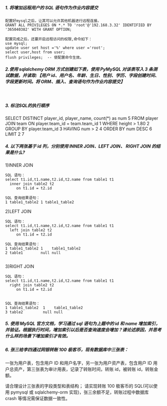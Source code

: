 ##### 1. 将增加远程用户的 SQL 语句作为作业内容提交
```
配置好mysql之后，让其可以允许其他机器进行远程连接。
GRANT ALL PRIVILEGES ON *.* TO 'root'@'192.168.3.32' IDENTIFIED BY '365040382' WITH GRANT OPTION;

配置完成之后，还要开启远程访问的权限,命令如下：
use mysql;
update user set host ='%' where user ='root';
select user,host from user;
flush privileges;  -- 使配置命令生效。

```

##### 2.使用 sqlalchemy ORM 方式创建如下表，使用 PyMySQL 对该表写入 3 条测试数据，并读取:【用户 id、用户名、年龄、生日、性别、学历、字段创建时间、字段更新时间。将 ORM、插入、查询语句作为作业内容提交】

```


```





##### 3. 标注SQL的执行顺序

SELECT DISTINCT player_id, player_name, count(*) as num  5
FROM player JOIN team ON player.team_id = team.team_id   1
WHERE height > 1.80                                      2
GROUP BY player.team_id                                  3
HAVING num > 2                                           4
ORDER BY num DESC                                        6
LIMIT 2                                                  7





##### 4. 以下两张基于 id 列，分别使用 INNER JOIN、LEFT JOIN、 RIGHT JOIN 的结果是什么?

1)INNER JOIN

```
SQL 语句：
select t1.id,t1.name,t2.id,t2.name from table1 t1
  inner join table2 t2
     on t1.id = t2.id

SQL 查询结果语句：
1 table1_table2 1 table1_table2
```

2)LEFT JOIN

```
SQL 语句：
select t1.id,t1.name,t2.id,t2.name from table1 t1
  left join table2 t2
     on t1.id = t2.id

SQL 查询结果语句：
1 table1_table2 1    table1_table2
2 table1        null null


```

3)RIGHT JOIN

```
SQL 语句：
select t1.id,t1.name,t2.id,t2.name from table1 t1
  right join table2 t2
     on t1.id = t2.id


SQL 查询结果语句：
1 table1_table2  1    table1_table2
3 table2         null null
```

##### 5. 使用 MySQL 官方文档，学习通过 sql 语句为上题中的 id 和 name 增加索引，并验证。根据执行时间，增加索引以后是否查询速度会增加？请论述原因，并思考什么样的场景下增加索引才有效。




##### 6. 张三给李四通过网银转账 100 极客币，现有数据库中三张表：

一张为用户表，包含用户 ID 和用户名字，另一张为用户资产表，包含用户 ID 用户总资产，第三张表为审计用表，记录了转账时间，转账 id，被转账 id，转账金额。

请合理设计三张表的字段类型和表结构；
请实现转账 100 极客币的 SQL(可以使用 pymysql 或 sqlalchemy-orm 实现)，张三余额不足，转账过程中数据库 crash 等情况需保证数据一致性。